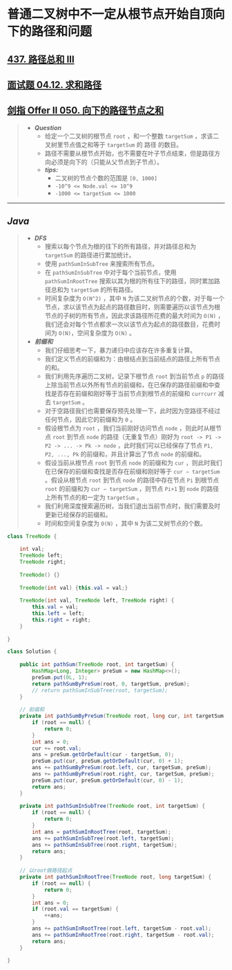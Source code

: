 # 普通二叉树中不一定从根节点开始自顶向下的路径和问题

## [437. 路径总和 III](https://leetcode.cn/problems/path-sum-iii/)

## [面试题 04.12. 求和路径](https://leetcode.cn/problems/paths-with-sum-lcci/)

## [剑指 Offer II 050. 向下的路径节点之和](https://leetcode.cn/problems/6eUYwP/)

> - ***Question***
>   - 给定一个二叉树的根节点 `root` ，和一个整数 `targetSum` ，求该二叉树里节点值之和等于 `targetSum` 的 路径 的数目。
>   - 路径不需要从根节点开始，也不需要在叶子节点结束，但是路径方向必须是向下的（只能从父节点到子节点）。
>   - ***tips:***
>     - 二叉树的节点个数的范围是 `[0, 1000]`
>     - `-10^9 <= Node.val <= 10^9`
>     - `-1000 <= targetSum <= 1000`

---

## *Java*

> - ***DFS***
>   - 搜索以每个节点为根的往下的所有路径，并对路径总和为 `targetSum` 的路径进行累加统计。
>   - 使用 `pathSumInSubTree` 来搜索所有节点。
>   - 在 `pathSumInSubTree` 中对于每个当前节点，使用 `pathSumInRootTree` 搜索以其为根的所有往下的路径，同时累加路径总和为 `targetSum` 的所有路径。
>   - 时间复杂度为 `O(N^2)` ，其中 `N` 为该二叉树节点的个数，对于每一个节点，求以该节点为起点的路径数目时，则需要遍历以该节点为根节点的子树的所有节点，因此求该路径所花费的最大时间为 `O(N)` ，我们还会对每个节点都求一次以该节点为起点的路径数目，花费时间为 `O(N)`，空间复杂度为 `O(N)` 。
> - ***前缀和***
>   - 我们仔细思考一下，暴力递归中应该存在许多重复计算。
>   - 我们定义节点的前缀和为：由根结点到当前结点的路径上所有节点的和。
>   - 我们利用先序遍历二叉树，记录下根节点 `root` 到当前节点 `p` 的路径上除当前节点以外所有节点的前缀和，在已保存的路径前缀和中查找是否存在前缀和刚好等于当前节点到根节点的前缀和 `currcurr` 减去 `targetSum` 。
>   - 对于空路径我们也需要保存预先处理一下，此时因为空路径不经过任何节点，因此它的前缀和为 `0` 。
>   - 假设根节点为 `root` ，我们当前刚好访问节点 `node` ，则此时从根节点 `root` 到节点 `node` 的路径（无重复节点）刚好为 `root -> P1 -> P2 -> ... -> Pk -> node` ，此时我们可以已经保存了节点 `P1, P2, ..., Pk` 的前缀和，并且计算出了节点 `node` 的前缀和。
>   - 假设当前从根节点 `root` 到节点 `node` 的前缀和为 `cur` ，则此时我们在已保存的前缀和查找是否存在前缀和刚好等于 `cur − targetSum` 。假设从根节点 `root` 到节点 `node` 的路径中存在节点 `Pi` 到根节点 `root` 的前缀和为 `cur − targetSum` ，则节点 `Pi+1` 到 `node` 的路径上所有节点的和一定为 `targetSum` 。
>   - 我们利用深度搜索遍历树，当我们退出当前节点时，我们需要及时更新已经保存的前缀和。
>   - 时间和空间复杂度为 `O(N)` ，其中 `N` 为该二叉树节点的个数。

```java
class TreeNode {
    
    int val;
    TreeNode left;
    TreeNode right;
    
    TreeNode() {}
    
    TreeNode(int val) {this.val = val;}
    
    TreeNode(int val, TreeNode left, TreeNode right) {
        this.val = val;
        this.left = left;
        this.right = right;
    }
    
}

class Solution {
    
    public int pathSum(TreeNode root, int targetSum) {
        HashMap<Long, Integer> preSum = new HashMap<>();
        preSum.put(0L, 1);
        return pathSumByPreSum(root, 0, targetSum, preSum);
        // return pathSumInSubTree(root, targetSum);
    }
    
    // 前缀和
    private int pathSumByPreSum(TreeNode root, long cur, int targetSum, HashMap<Long, Integer> preSum) {
        if (root == null) {
            return 0;
        }
        int ans = 0;
        cur += root.val;
        ans = preSum.getOrDefault(cur - targetSum, 0);
        preSum.put(cur, preSum.getOrDefault(cur, 0) + 1);
        ans += pathSumByPreSum(root.left, cur, targetSum, preSum);
        ans += pathSumByPreSum(root.right, cur, targetSum, preSum);
        preSum.put(cur, preSum.getOrDefault(cur, 0) - 1);
        return ans;
    }
    
    private int pathSumInSubTree(TreeNode root, int targetSum) {
        if (root == null) {
            return 0;
        }
        int ans = pathSumInRootTree(root, targetSum);
        ans += pathSumInSubTree(root.left, targetSum);
        ans += pathSumInSubTree(root.right, targetSum);
        return ans;
    }
    
    // 以root做路径起点
    private int pathSumInRootTree(TreeNode root, long targetSum) {
        if (root == null) {
            return 0;
        }
        int ans = 0;
        if (root.val == targetSum) {
            ++ans;
        }
        ans += pathSumInRootTree(root.left, targetSum - root.val);
        ans += pathSumInRootTree(root.right, targetSum - root.val);
        return ans;
    }
    
}
```
